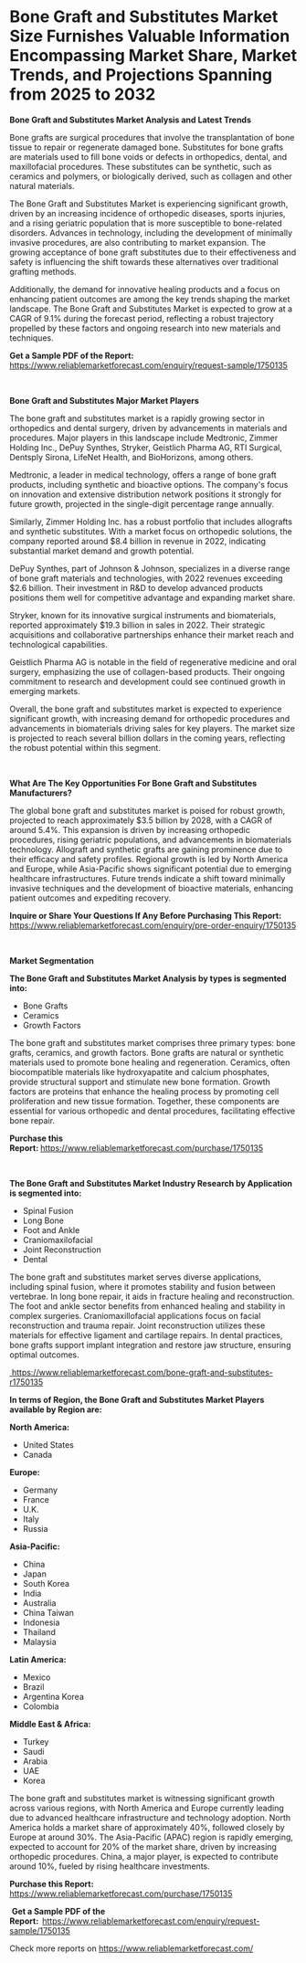 <p><h1>Bone Graft and Substitutes Market Size Furnishes Valuable Information Encompassing Market Share, Market Trends, and Projections Spanning from 2025 to 2032</h1></p><p><strong>Bone Graft and Substitutes Market Analysis and Latest Trends</strong></p>
<p><p>Bone grafts are surgical procedures that involve the transplantation of bone tissue to repair or regenerate damaged bone. Substitutes for bone grafts are materials used to fill bone voids or defects in orthopedics, dental, and maxillofacial procedures. These substitutes can be synthetic, such as ceramics and polymers, or biologically derived, such as collagen and other natural materials.</p><p>The Bone Graft and Substitutes Market is experiencing significant growth, driven by an increasing incidence of orthopedic diseases, sports injuries, and a rising geriatric population that is more susceptible to bone-related disorders. Advances in technology, including the development of minimally invasive procedures, are also contributing to market expansion. The growing acceptance of bone graft substitutes due to their effectiveness and safety is influencing the shift towards these alternatives over traditional grafting methods.</p><p>Additionally, the demand for innovative healing products and a focus on enhancing patient outcomes are among the key trends shaping the market landscape. The Bone Graft and Substitutes Market is expected to grow at a CAGR of 9.1% during the forecast period, reflecting a robust trajectory propelled by these factors and ongoing research into new materials and techniques.</p></p>
<p><strong>Get a Sample PDF of the Report:&nbsp;</strong> <a href="https://www.reliablemarketforecast.com/enquiry/request-sample/1750135?utm_campaign=1102&utm_medium=2&utm_source=Github&utm_content=ia&utm_term=03032025&utm_id=bone-graft-and-substitutes">https://www.reliablemarketforecast.com/enquiry/request-sample/1750135</a></p>
<p>&nbsp;</p>
<p><strong>Bone Graft and Substitutes Major Market Players</strong></p>
<p><p>The bone graft and substitutes market is a rapidly growing sector in orthopedics and dental surgery, driven by advancements in materials and procedures. Major players in this landscape include Medtronic, Zimmer Holding Inc., DePuy Synthes, Stryker, Geistlich Pharma AG, RTI Surgical, Dentsply Sirona, LifeNet Health, and BioHorizons, among others. </p><p>Medtronic, a leader in medical technology, offers a range of bone graft products, including synthetic and bioactive options. The company's focus on innovation and extensive distribution network positions it strongly for future growth, projected in the single-digit percentage range annually.</p><p>Similarly, Zimmer Holding Inc. has a robust portfolio that includes allografts and synthetic substitutes. With a market focus on orthopedic solutions, the company reported around $8.4 billion in revenue in 2022, indicating substantial market demand and growth potential.</p><p>DePuy Synthes, part of Johnson & Johnson, specializes in a diverse range of bone graft materials and technologies, with 2022 revenues exceeding $2.6 billion. Their investment in R&D to develop advanced products positions them well for competitive advantage and expanding market share.</p><p>Stryker, known for its innovative surgical instruments and biomaterials, reported approximately $19.3 billion in sales in 2022. Their strategic acquisitions and collaborative partnerships enhance their market reach and technological capabilities.</p><p>Geistlich Pharma AG is notable in the field of regenerative medicine and oral surgery, emphasizing the use of collagen-based products. Their ongoing commitment to research and development could see continued growth in emerging markets.</p><p>Overall, the bone graft and substitutes market is expected to experience significant growth, with increasing demand for orthopedic procedures and advancements in biomaterials driving sales for key players. The market size is projected to reach several billion dollars in the coming years, reflecting the robust potential within this segment.</p></p>
<p>&nbsp;</p>
<p><strong>What Are The Key Opportunities For Bone Graft and Substitutes Manufacturers?</strong></p>
<p><p>The global bone graft and substitutes market is poised for robust growth, projected to reach approximately $3.5 billion by 2028, with a CAGR of around 5.4%. This expansion is driven by increasing orthopedic procedures, rising geriatric populations, and advancements in biomaterials technology. Allograft and synthetic grafts are gaining prominence due to their efficacy and safety profiles. Regional growth is led by North America and Europe, while Asia-Pacific shows significant potential due to emerging healthcare infrastructures. Future trends indicate a shift toward minimally invasive techniques and the development of bioactive materials, enhancing patient outcomes and expediting recovery.</p></p>
<p><strong>Inquire or Share Your Questions If Any Before Purchasing This Report:</strong> <a href="https://www.reliablemarketforecast.com/enquiry/pre-order-enquiry/1750135?utm_campaign=1102&utm_medium=2&utm_source=Github&utm_content=ia&utm_term=03032025&utm_id=bone-graft-and-substitutes">https://www.reliablemarketforecast.com/enquiry/pre-order-enquiry/1750135</a></p>
<p>&nbsp;</p>
<p><strong>Market Segmentation</strong></p>
<p><strong>The Bone Graft and Substitutes Market Analysis by types is segmented into:</strong></p>
<p><ul><li>Bone Grafts</li><li>Ceramics</li><li>Growth Factors</li></ul></p>
<p><p>The bone graft and substitutes market comprises three primary types: bone grafts, ceramics, and growth factors. Bone grafts are natural or synthetic materials used to promote bone healing and regeneration. Ceramics, often biocompatible materials like hydroxyapatite and calcium phosphates, provide structural support and stimulate new bone formation. Growth factors are proteins that enhance the healing process by promoting cell proliferation and new tissue formation. Together, these components are essential for various orthopedic and dental procedures, facilitating effective bone repair.</p></p>
<p><strong>Purchase this Report:&nbsp;</strong><a href="https://www.reliablemarketforecast.com/purchase/1750135?utm_campaign=1102&utm_medium=2&utm_source=Github&utm_content=ia&utm_term=03032025&utm_id=bone-graft-and-substitutes">https://www.reliablemarketforecast.com/purchase/1750135</a></p>
<p>&nbsp;</p>
<p><strong>The Bone Graft and Substitutes Market Industry Research by Application is segmented into:</strong></p>
<p><ul><li>Spinal Fusion</li><li>Long Bone</li><li>Foot and Ankle</li><li>Craniomaxilofacial</li><li>Joint Reconstruction</li><li>Dental</li></ul></p>
<p><p>The bone graft and substitutes market serves diverse applications, including spinal fusion, where it promotes stability and fusion between vertebrae. In long bone repair, it aids in fracture healing and reconstruction. The foot and ankle sector benefits from enhanced healing and stability in complex surgeries. Craniomaxillofacial applications focus on facial reconstruction and trauma repair. Joint reconstruction utilizes these materials for effective ligament and cartilage repairs. In dental practices, bone grafts support implant integration and restore jaw structure, ensuring optimal outcomes.</p></p>
<p><a href="https://www.reliablemarketforecast.com/bone-graft-and-substitutes-r1750135?utm_campaign=1102&utm_medium=2&utm_source=Github&utm_content=ia&utm_term=03032025&utm_id=bone-graft-and-substitutes">&nbsp;https://www.reliablemarketforecast.com/bone-graft-and-substitutes-r1750135</a></p>
<p><strong>In terms of Region, the Bone Graft and Substitutes Market Players available by Region are:</strong></p>
<p>
    <p> <strong> North America: </strong>
        <ul>
            <li>United States</li>
            <li>Canada</li>
        </ul>
        </p> 
    <p> <strong> Europe: </strong>
        <ul>
            <li>Germany</li>
            <li>France</li>
            <li>U.K.</li>
            <li>Italy</li>
            <li>Russia</li>
        </ul>
        </p> 
    <p> <strong> Asia-Pacific: </strong>
        <ul>
            <li>China</li>
            <li>Japan</li>
            <li>South Korea</li>
            <li>India</li>
            <li>Australia</li>
            <li>China Taiwan</li>
            <li>Indonesia</li>
            <li>Thailand</li>
            <li>Malaysia</li>
        </ul>
        </p> 
    <p> <strong> Latin America: </strong>
        <ul>
            <li>Mexico</li>
            <li>Brazil</li>
            <li>Argentina Korea</li>
            <li>Colombia</li>
        </ul>
        </p> 
    <p> <strong> Middle East & Africa: </strong>
        <ul>
            <li>Turkey</li>
            <li>Saudi</li>
            <li>Arabia</li>
            <li>UAE</li>
            <li>Korea</li>
        </ul>
    </p>
    </p>
<p><p>The bone graft and substitutes market is witnessing significant growth across various regions, with North America and Europe currently leading due to advanced healthcare infrastructure and technology adoption. North America holds a market share of approximately 40%, followed closely by Europe at around 30%. The Asia-Pacific (APAC) region is rapidly emerging, expected to account for 20% of the market share, driven by increasing orthopedic procedures. China, a major player, is expected to contribute around 10%, fueled by rising healthcare investments.</p></p>
<p><strong>Purchase this Report: </strong><a href="https://www.reliablemarketforecast.com/purchase/1750135?utm_campaign=1102&utm_medium=2&utm_source=Github&utm_content=ia&utm_term=03032025&utm_id=bone-graft-and-substitutes">https://www.reliablemarketforecast.com/purchase/1750135</a></p>
<p>&nbsp;<strong>Get a Sample PDF of the Report:&nbsp;&nbsp;</strong><a href="https://www.reliablemarketforecast.com/enquiry/request-sample/1750135?utm_campaign=1102&utm_medium=2&utm_source=Github&utm_content=ia&utm_term=03032025&utm_id=bone-graft-and-substitutes">https://www.reliablemarketforecast.com/enquiry/request-sample/1750135</a></p>
<p><strong></strong></p>
<p>Check more reports on <a href="https://www.reliablemarketforecast.com/?utm_campaign=1102&utm_medium=2&utm_source=Github&utm_content=ia&utm_term=03032025&utm_id=bone-graft-and-substitutes">https://www.reliablemarketforecast.com/</a></p>